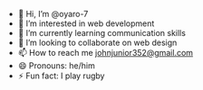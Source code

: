 - 👋 Hi, I’m @oyaro-7
- 👀 I’m interested in web development
- 🌱 I’m currently learning communication skills
- 💞️ I’m looking to collaborate on web design
- 📫 How to reach me johnjunior352@gmail.com
- 😄 Pronouns: he/him
- ⚡ Fun fact: I play rugby

<!---
oyaro-7/oyaro-7 is a ✨ special ✨ repository because its `README.md` (this file) appears on your GitHub profile.
You can click the Preview link to take a look at your changes.
--->
